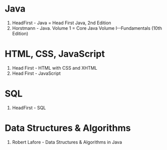 ﻿# Java
1. HeadFirst - Java =  Head First Java, 2nd Edition
2. Horstmann - Java. Volume 1 = Core Java Volume I--Fundamentals (10th Edition)

# HTML, CSS, JavaScript
1. Head First - HTML with CSS and XHTML
2. Head First - JavaScript

# SQL
1. HeadFirst - SQL

# Data Structures & Algorithms
1. Robert Lafore - Data Structures & Algorithms in Java


